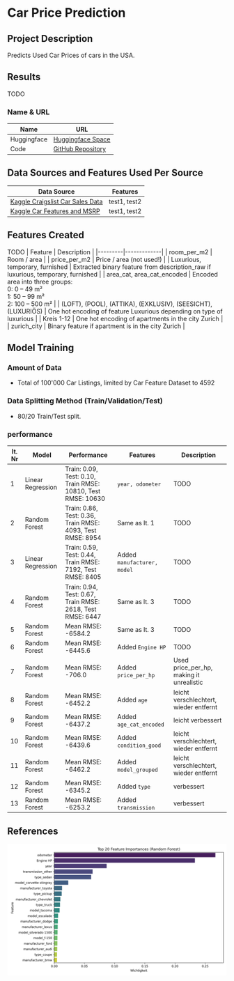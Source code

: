 # Car Price Prediction

## Project Description
Predicts Used Car Prices of cars in the USA.

## Results
TODO

### Name & URL
| Name          | URL |
|--------------|----|
| Huggingface  | [Huggingface Space]() |
| Code         | [GitHub Repository](https://github.com/graf-tim/end-to-end-application) |

## Data Sources and Features Used Per Source
| Data Source | Features |
|-------------|----------|
| [Kaggle Craigslist Car Sales Data](https://www.kaggle.com/datasets/austinreese/craigslist-carstrucks-data) | test1, test2 |
| [Kaggle Car Features and MSRP](https://www.kaggle.com/datasets/CooperUnion/cardataset) | test1, test2 |

## Features Created
TODO
| Feature | Description |
|---------|-------------|
| room_per_m2 | Room / area |
| price_per_m2 | Price / area (not used!) |
| Luxurious, temporary, furnished | Extracted binary feature from description_raw if luxurious, temporary, furnished |
| area_cat, area_cat_encoded | Encoded area into three groups:<br>0: 0 – 49 m²<br>1: 50 – 99 m²<br>2: 100 – 500 m² |
| (LOFT), (POOL), (ATTIKA), (EXKLUSIV), (SEESICHT), (LUXURIÖS) | One hot encoding of feature Luxurious depending on type of luxurious |
| Kreis 1-12 | One hot encoding of apartments in the city Zurich |
| zurich_city | Binary feature if apartment is in the city Zurich |

## Model Training
### Amount of Data
- Total of 100'000 Car Listings, limited by Car Feature Dataset to 4592

### Data Splitting Method (Train/Validation/Test)
- 80/20 Train/Test split.

### performance
| It. Nr | Model | Performance | Features | Description |
|--------|--------|-------------|------------|---------------|
| 1 | Linear Regression | Train: 0.09, Test: 0.10, <br>Train RMSE: 10810, Test RMSE: 10630 | `year, odometer` | TODO |
| 2 | Random Forest | Train: 0.86, Test: 0.36, <br>Train RMSE: 4093, Test RMSE: 8954 | Same as It. 1 | TODO |
| 3 | Linear Regression | Train: 0.59, Test: 0.44, <br>Train RMSE: 7192, Test RMSE: 8405 | Added `manufacturer, model` | TODO |
| 4 | Random Forest | Train: 0.94, Test: 0.67, <br>Train RMSE: 2618, Test RMSE: 6447 | Same as lt. 3 | TODO |
| 5 | Random Forest | Mean RMSE: -6584.2 | Same as It. 3 | TODO |
| 6 | Random Forest | Mean RMSE: -6445.6| Added `Engine HP` | TODO |
| 7 | Random Forest | Mean RMSE: -706.0 | Added `price_per_hp` | Used price_per_hp, making it unrealistic |
| 8 | Random Forest | Mean RMSE: -6452.2 | Added `age` | leicht verschlechtert, wieder entfernt|
| 9 | Random Forest | Mean RMSE: -6437.2 | Added `age_cat_encoded` | leicht verbessert |
| 10 | Random Forest | Mean RMSE: -6439.6 | Added `condition_good` | leicht verschlechtert, wieder entfernt |
| 11 | Random Forest | Mean RMSE: -6462.2 | Added `model_grouped` | leicht verschlechtert, wieder entfernt |
| 12 | Random Forest | Mean RMSE: -6345.2 | Added `type` | verbessert |
| 13 | Random Forest | Mean RMSE: -6253.2 | Added `transmission` | verbessert |

## References
![Feature Importance](doc/feature_importances.png "Feature Importance")<span id="fig1"></span>
